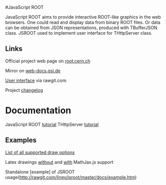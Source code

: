 #JavaScript ROOT

JavaScript ROOT aims to provide interactive ROOT-like
graphics in the web browsers. One could read and display data
from binary ROOT files. Or data can be obtained from JSON representations,
produced with TBufferJSON class.  JSROOT used to implement
user interface for THttpServer class.   

## Links

Official project web page on [root.cern.ch](https://root.cern.ch/js/) 

Mirror on [web-docs.gsi.de](http://web-docs.gsi.de/~linev/js/)

[User interface](http://rawgit.com/linev/jsroot/master/index.htm?path=http://web-docs.gsi.de/~linev/js/files/) via rawgit.com

Project [changelog](changes.md)
 

# Documentation

JavaScript ROOT [tutorial](docs/JSROOT.md)
THttpServer [tutorial](docs/HttpServer.md)

## Examples

[List of all supported draw options](http://rawgit.com/linev/jsroot/master/docs/drawoptions.htm?minimal)

Latex drawings [without](http://rawgit.com/linev/jsroot/master/docs/latex.htm) and [with](http://rawgit.com/linev/jsroot/master/docs/latex.htm?mathjax) MathJax.js support

Standalone [example] of JSROOT usage(http://rawgit.com/linev/jsroot/master/docs/example.htm)
